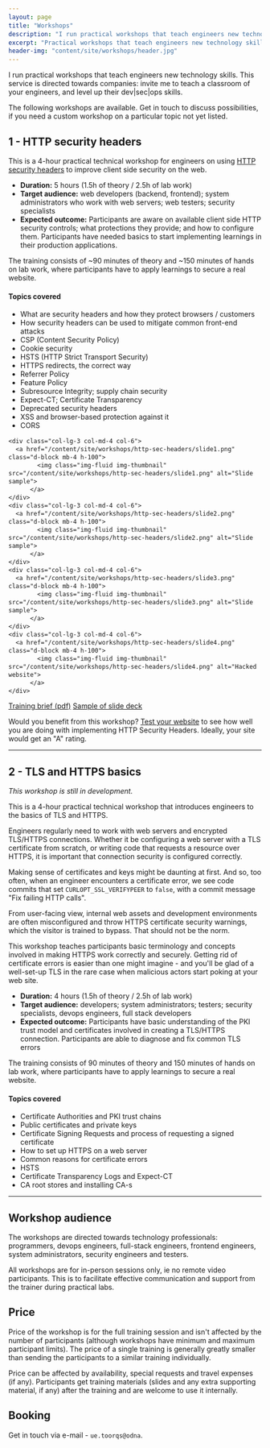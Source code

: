 ```yaml
---
layout: page
title: "Workshops"
description: "I run practical workshops that teach engineers new technology skills"
excerpt: "Practical workshops that teach engineers new technology skills."
header-img: "content/site/workshops/header.jpg"
---
```


I run practical workshops that teach engineers new technology skills.
This service is directed towards companies: invite me to teach a classroom of
your engineers, and level up their dev|sec|ops skills.

The following workshops are available. Get in touch to discuss possibilities,
if you need a custom workshop on a particular topic not yet listed.


## 1 - HTTP security headers


This is a 4-hour practical technical workshop for engineers on using [HTTP security headers](https://www.owasp.org/index.php/OWASP_Secure_Headers_Project)
to improve client side security on the web.


- **Duration:** 5 hours (1.5h of theory / 2.5h of lab work)
- **Target audience:** web developers (backend, frontend); system administrators who work with web servers; web testers; security specialists
- **Expected outcome:** Participants are aware on available client side HTTP security controls; what protections they provide; and how to configure them. Participants have needed basics to start implementing learnings in their production applications.

The training consists of ~90 minutes of theory and ~150 minutes of hands on lab work, where participants have to apply learnings to secure a real website.

#### Topics covered

- What are security headers and how they protect browsers / customers
- How security headers can be used to mitigate common front-end attacks
- CSP (Content Security Policy)
- Cookie security
- HSTS (HTTP Strict Transport Security)
- HTTPS redirects, the correct way
- Referrer Policy
- Feature Policy
- Subresource Integrity; supply chain security
- Expect-CT; Certificate Transparency
- Deprecated security headers
- XSS and browser-based protection against it
- CORS


<div class="row text-center text-lg-left">

    <div class="col-lg-3 col-md-4 col-6">
      <a href="/content/site/workshops/http-sec-headers/slide1.png" class="d-block mb-4 h-100">
            <img class="img-fluid img-thumbnail" src="/content/site/workshops/http-sec-headers/slide1.png" alt="Slide sample">
          </a>
    </div>
    <div class="col-lg-3 col-md-4 col-6">
      <a href="/content/site/workshops/http-sec-headers/slide2.png" class="d-block mb-4 h-100">
            <img class="img-fluid img-thumbnail" src="/content/site/workshops/http-sec-headers/slide2.png" alt="Slide sample">
          </a>
    </div>
    <div class="col-lg-3 col-md-4 col-6">
      <a href="/content/site/workshops/http-sec-headers/slide3.png" class="d-block mb-4 h-100">
            <img class="img-fluid img-thumbnail" src="/content/site/workshops/http-sec-headers/slide3.png" alt="Slide sample">
          </a>
    </div>
    <div class="col-lg-3 col-md-4 col-6">
      <a href="/content/site/workshops/http-sec-headers/slide4.png" class="d-block mb-4 h-100">
            <img class="img-fluid img-thumbnail" src="/content/site/workshops/http-sec-headers/slide4.png" alt="Hacked website">
          </a>
    </div>
</div>

<div class="row">
	<div class="col-lg-12 text-center">
		<a href="/content/site/workshops/http-sec-headers/http-sec-headers-training-brief.pdf" class="btn btn-primary">Training brief (pdf)</a>
		<a href="/content/site/workshops/http-sec-headers/http-sec-headers-slides-sample.pdf" class="btn btn-primary">Sample of slide deck</a>
	</div>
</div>

Would you benefit from this workshop? [Test your website](https://observatory.mozilla.org/)
to see how well you are doing with implementing HTTP Security Headers. Ideally, your site would get an "A" rating.

-----------------


## 2 - TLS and HTTPS basics

_This workshop is still in development._

This is a 4-hour practical technical workshop that introduces engineers to the basics of TLS and HTTPS.

Engineers regularly need to work with web servers and encrypted TLS/HTTPS connections. Whether it be configuring a web server with a TLS certificate from scratch, or writing
code that requests a resource over HTTPS, it is important that connection security is configured correctly.

Making sense of certificates and keys might be daunting at first. And so, too often, when an engineer encounters a certificate error, we see code commits that set `CURLOPT_SSL_VERIFYPEER` to `false`,
with a commit message "Fix failing HTTP calls".

From user-facing view, internal web assets and development environments are often misconfigured and throw HTTPS certificate security warnings, which
the visitor is trained to bypass. That should not be the norm.

This workshop teaches participants basic terminology and concepts involved in making HTTPS work correctly and securely. Getting rid of certificate errors is easier than one might imagine - and you'll
be glad of a well-set-up TLS in the rare case when malicious actors start poking at your web site.


- **Duration:** 4 hours (1.5h of theory / 2.5h of lab work)
- **Target audience:** developers; system administrators; testers; security specialists, devops engineers, full stack developers
- **Expected outcome:** Participants have basic understanding of the PKI trust model and certificates involved in creating a TLS/HTTPS connection. Participants are able to diagnose and fix
  common TLS errors 

The training consists of 90 minutes of theory and 150 minutes of hands on lab work, where participants have to apply learnings to secure a real website.

#### Topics covered

- Certificate Authorities and PKI trust chains
- Public certificates and private keys
- Certificate Signing Requests and process of requesting a signed certificate
- How to set up HTTPS on a web server
- Common reasons for certificate errors
- HSTS
- Certificate Transparency Logs and Expect-CT
- CA root stores and installing CA-s

-----------------

## Workshop audience

The workshops are directed towards technology professionals: programmers, devops engineers,
full-stack engineers, frontend engineers, system administrators, security engineers and testers.

All workshops are for in-person sessions only, ie no remote video participants.
This is to facilitate effective communication and support from the trainer during practical labs.

## Price

Price of the workshop is for the full training session and isn't affected by the number of participants (although workshops have minimum and maximum
participant limits). The price of a single training is generally greatly smaller than sending the participants to a similar training individually.

Price can be affected by availability, special requests and travel expenses (if any). Participants get training materials (slides and any extra supporting material, if any)
after the training and are welcome to use it internally.

## Booking

Get in touch via e-mail - <code class="reverse-text">ue.toorqs@odna</code>.
